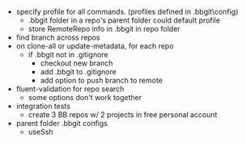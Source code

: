 ﻿* specify profile for all commands.  (profiles defined in .bbgit\config)
	* .bbgit folder in a repo's parent folder could default profile
	* store RemoteRepo info in .bbgit in repo folder
* find branch across repos
* on clone-all or update-metadata, for each repo
  * if .bbgit not in .gitignore
    * checkout new branch
	* add .bbgit to .gitignore
	* add option to push branch to remote
* fluent-validation for repo search
  * some options don't work together
* integration tests
  * create 3 BB repos w/ 2 projects in free personal account
* parent folder .bbgit configs
  * useSsh